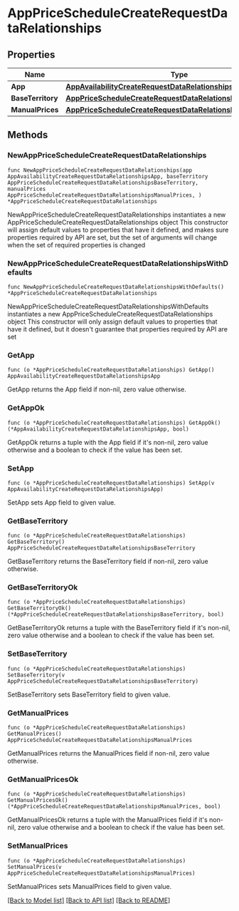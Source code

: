 # AppPriceScheduleCreateRequestDataRelationships

## Properties

Name | Type | Description | Notes
------------ | ------------- | ------------- | -------------
**App** | [**AppAvailabilityCreateRequestDataRelationshipsApp**](AppAvailabilityCreateRequestDataRelationshipsApp.md) |  | 
**BaseTerritory** | [**AppPriceScheduleCreateRequestDataRelationshipsBaseTerritory**](AppPriceScheduleCreateRequestDataRelationshipsBaseTerritory.md) |  | 
**ManualPrices** | [**AppPriceScheduleCreateRequestDataRelationshipsManualPrices**](AppPriceScheduleCreateRequestDataRelationshipsManualPrices.md) |  | 

## Methods

### NewAppPriceScheduleCreateRequestDataRelationships

`func NewAppPriceScheduleCreateRequestDataRelationships(app AppAvailabilityCreateRequestDataRelationshipsApp, baseTerritory AppPriceScheduleCreateRequestDataRelationshipsBaseTerritory, manualPrices AppPriceScheduleCreateRequestDataRelationshipsManualPrices, ) *AppPriceScheduleCreateRequestDataRelationships`

NewAppPriceScheduleCreateRequestDataRelationships instantiates a new AppPriceScheduleCreateRequestDataRelationships object
This constructor will assign default values to properties that have it defined,
and makes sure properties required by API are set, but the set of arguments
will change when the set of required properties is changed

### NewAppPriceScheduleCreateRequestDataRelationshipsWithDefaults

`func NewAppPriceScheduleCreateRequestDataRelationshipsWithDefaults() *AppPriceScheduleCreateRequestDataRelationships`

NewAppPriceScheduleCreateRequestDataRelationshipsWithDefaults instantiates a new AppPriceScheduleCreateRequestDataRelationships object
This constructor will only assign default values to properties that have it defined,
but it doesn't guarantee that properties required by API are set

### GetApp

`func (o *AppPriceScheduleCreateRequestDataRelationships) GetApp() AppAvailabilityCreateRequestDataRelationshipsApp`

GetApp returns the App field if non-nil, zero value otherwise.

### GetAppOk

`func (o *AppPriceScheduleCreateRequestDataRelationships) GetAppOk() (*AppAvailabilityCreateRequestDataRelationshipsApp, bool)`

GetAppOk returns a tuple with the App field if it's non-nil, zero value otherwise
and a boolean to check if the value has been set.

### SetApp

`func (o *AppPriceScheduleCreateRequestDataRelationships) SetApp(v AppAvailabilityCreateRequestDataRelationshipsApp)`

SetApp sets App field to given value.


### GetBaseTerritory

`func (o *AppPriceScheduleCreateRequestDataRelationships) GetBaseTerritory() AppPriceScheduleCreateRequestDataRelationshipsBaseTerritory`

GetBaseTerritory returns the BaseTerritory field if non-nil, zero value otherwise.

### GetBaseTerritoryOk

`func (o *AppPriceScheduleCreateRequestDataRelationships) GetBaseTerritoryOk() (*AppPriceScheduleCreateRequestDataRelationshipsBaseTerritory, bool)`

GetBaseTerritoryOk returns a tuple with the BaseTerritory field if it's non-nil, zero value otherwise
and a boolean to check if the value has been set.

### SetBaseTerritory

`func (o *AppPriceScheduleCreateRequestDataRelationships) SetBaseTerritory(v AppPriceScheduleCreateRequestDataRelationshipsBaseTerritory)`

SetBaseTerritory sets BaseTerritory field to given value.


### GetManualPrices

`func (o *AppPriceScheduleCreateRequestDataRelationships) GetManualPrices() AppPriceScheduleCreateRequestDataRelationshipsManualPrices`

GetManualPrices returns the ManualPrices field if non-nil, zero value otherwise.

### GetManualPricesOk

`func (o *AppPriceScheduleCreateRequestDataRelationships) GetManualPricesOk() (*AppPriceScheduleCreateRequestDataRelationshipsManualPrices, bool)`

GetManualPricesOk returns a tuple with the ManualPrices field if it's non-nil, zero value otherwise
and a boolean to check if the value has been set.

### SetManualPrices

`func (o *AppPriceScheduleCreateRequestDataRelationships) SetManualPrices(v AppPriceScheduleCreateRequestDataRelationshipsManualPrices)`

SetManualPrices sets ManualPrices field to given value.



[[Back to Model list]](../README.md#documentation-for-models) [[Back to API list]](../README.md#documentation-for-api-endpoints) [[Back to README]](../README.md)


